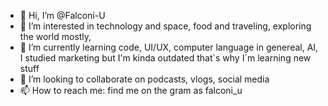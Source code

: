 - 👋 Hi, I’m @Falconi-U
- 👀 I’m interested in technology and space, food and traveling, exploring the world mostly,
- 🌱 I’m currently learning code, UI/UX, computer language in genereal, AI, I studied marketing but I'm kinda outdated that´s why I´m learning new stuff
- 💞️ I’m looking to collaborate on podcasts, vlogs, social media
- 📫 How to reach me: find me on the gram as falconi_u

<!---
Falconi-U/Falconi-U is a ✨ special ✨ repository because its `README.md` (this file) appears on your GitHub profile.
You can click the Preview link to take a look at your changes.
--->
